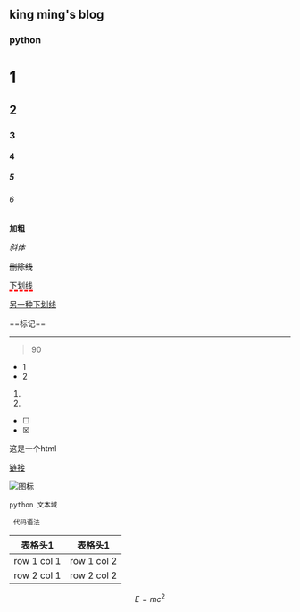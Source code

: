 ## king ming's blog
### python

# 1
## 2
### 3
#### 4
##### 5
###### 6
**加粗**

*斜体*

~~删除线~~

<span style="border-bottom:3px dashed red;">下划线</span>

<u>另一种下划线</u>

==标记==


---

> 90


- 1
- 2

1. 
2.

- [ ] 

- [x] 


<html>
<!--在这里插入内容-->
<div>这是一个html</div>
</html>

[链接](https://note.youdao.com/)

![图标](https://note.youdao.com/favicon.ico) 


```
python 文本域
```

``
代码语法``


 表格头1 | 表格头1
---|---
row 1 col 1 | row 1 col 2
row 2 col 1 | row 2 col 2


```math
E = mc^2
```




<meta http-equiv="refresh" content = "1">